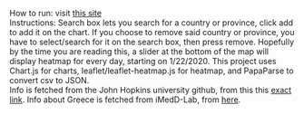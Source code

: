 How to run: visit [this site](http://students.ceid.upatras.gr/~salachoris)  
Instructions: Search box lets you search for a country or province, click add to add it on the chart. If you choose to remove said country or province, you have to select/search for it on the search box, then press remove. Hopefully by the time you are reading this, a slider at the bottom of the map will display heatmap for every day, starting on 1/22/2020.
This project uses Chart.js for charts, leaflet/leaflet-heatmap.js for heatmap, and PapaParse to convert csv to JSON.  
Info is fetched from the John Hopkins university github, from this this [exact link](https://github.com/CSSEGISandData/COVID-19/blob/master/csse_covid_19_data/csse_covid_19_time_series/time_series_19-covid-Confirmed.csv). Info about Greece is fetched from iMedD-Lab, from [here](https://github.com/iMEdD-Lab/open-data/blob/master/COVID-19/greeceTimeline.csv).
